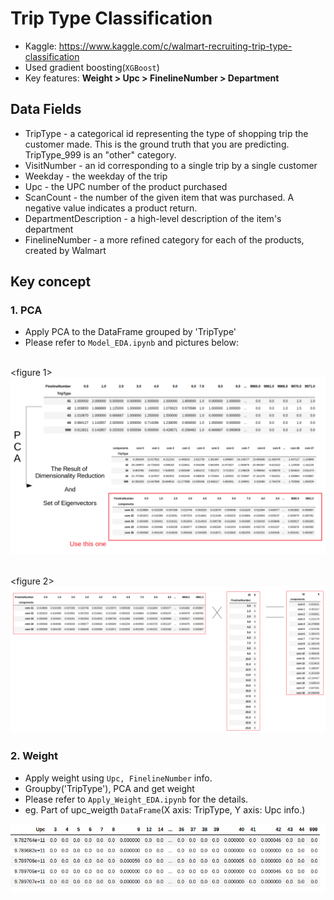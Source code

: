 # Trip Type Classification
- Kaggle: https://www.kaggle.com/c/walmart-recruiting-trip-type-classification
- Used gradient boosting(`XGBoost`)
- Key features: **Weight > Upc > FinelineNumber > Department**

## Data Fields
- TripType - a categorical id representing the type of shopping trip the customer made. This is the ground truth that you are predicting. TripType_999 is an "other" category.
- VisitNumber - an id corresponding to a single trip by a single customer
- Weekday - the weekday of the trip
- Upc - the UPC number of the product purchased
- ScanCount - the number of the given item that was purchased. A negative value indicates a product return.
- DepartmentDescription - a high-level description of the item's department
- FinelineNumber - a more refined category for each of the products, created by Walmart

## Key concept
### 1. PCA
- Apply PCA to the DataFrame grouped by 'TripType'
- Please refer to `Model_EDA.ipynb` and pictures below:

<br align="center"><figure 1></br>
<img src="TripType_1.png">

<br align="center"><figure 2></br>
<img src="TripType_2.png">

### 2. Weight
- Apply weight using `Upc, FinelineNumber` info.
- Groupby('TripType'), PCA  and get weight
- Please refer to `Apply_Weight_EDA.ipynb` for the details.
- eg. Part of upc_weigth `DataFrame`(X axis: TripType, Y axis: Upc info.)
<img src="upc_weight.png">


